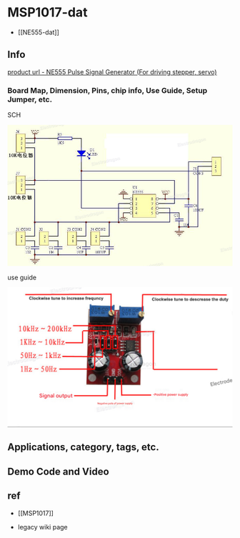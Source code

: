 
# MSP1017-dat

- [[NE555-dat]]

## Info

[product url - NE555 Pulse Signal Generator (For driving stepper, servo)](https://www.electrodragon.com/product/ne555-pulse-signal-generator-driving-stepper-servo/)

### Board Map, Dimension, Pins, chip info, Use Guide, Setup Jumper, etc.

SCH 

![](2025-06-20-18-06-23.png)

use guide 

![](2025-06-20-18-09-49.png)


## Applications, category, tags, etc. 

## Demo Code and Video

## ref 

- [[MSP1017]] 

- legacy wiki page 


